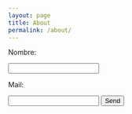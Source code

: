 ```yaml
---
layout: page
title: About
permalink: /about/
---
```


<html>

<body>

<form action="https://formspree.io/florrr1997@gmail.com"
      method="POST">
    <p>Nombre: </p><input type="text" name="name">
    <p>Mail: </p><input type="email" name="_replyto">
    <input type="submit" value="Send">
</form>

</body>

</html>
